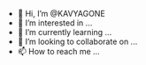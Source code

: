 - 👋 Hi, I’m @KAVYAGONE
- 👀 I’m interested in ...
- 🌱 I’m currently learning ...
- 💞️ I’m looking to collaborate on ...
- 📫 How to reach me ...

<!---
KAVYAGONE/KAVYAGONE is a ✨ special ✨ repository because its `README.md` (this file) appears on your GitHub profile.
You can click the Preview link to take a look at your changes.
--->
